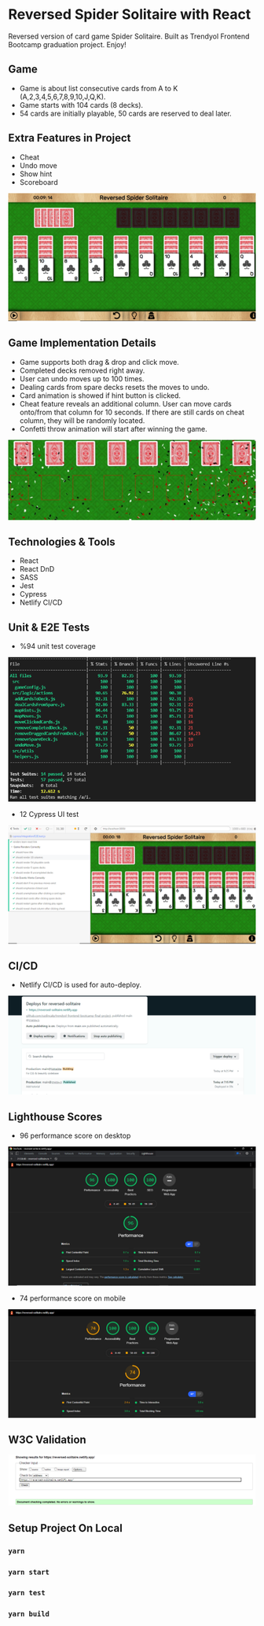 # Reversed Spider Solitaire with React

Reversed version of card game Spider Solitaire. Built as Trendyol Frontend Bootcamp graduation project. Enjoy!

## Game
* Game is about list consecutive cards from A to K (A,2,3,4,5,6,7,8,9,10,J,Q,K).
* Game starts with 104 cards (8 decks).
* 54 cards are initially playable, 50 cards are reserved to deal later.

## Extra Features in Project

* Cheat
* Undo move
* Show hint
* Scoreboard

![Game Preview](./src/assets/readme/game.png)

## Game Implementation Details

* Game supports both drag & drop and click move. 
* Completed decks removed right away.
* User can undo moves up to 100 times.
* Dealing cards from spare decks resets the moves to undo. 
* Card animation is showed if hint button is clicked.
* Cheat feature reveals an additional column. User can move cards onto/from that column for 10 seconds. If there are still cards on cheat column, they will be randomly located.
* Confetti throw animation will start after winning the game.

![Game Preview](./src/assets/readme/confetti.jpg)


## Technologies & Tools
* React
* React DnD
* SASS
* Jest
* Cypress
* Netlify CI/CD

## Unit & E2E Tests
* %94 unit test coverage

![Game Preview](./src/assets/readme/unit-tests.png)

* 12 Cypress UI test

![Game Preview](./src/assets/readme/cypress.png)

## CI/CD 
* Netlify CI/CD is used for auto-deploy.

![Game Preview](./src/assets/readme/ci-cd.png)

## Lighthouse Scores
* 96 performance score on desktop

![Game Preview](./src/assets/readme/desktop.png)

* 74 performance score on mobile

![Game Preview](./src/assets/readme/mobile.png)

## W3C Validation

![Game Preview](./src/assets/readme/w3c-validate.png)

## Setup Project On Local

### `yarn`

### `yarn start`

### `yarn test`

### `yarn build`
